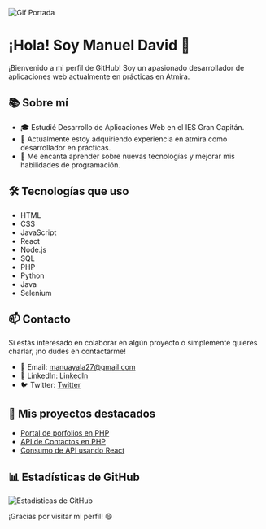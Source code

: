 ![Gif Portada](https://media.giphy.com/media/v1.Y2lkPTc5MGI3NjExNXNhZmpvNG52bG5rczIweTE2bHA4ZWw3dHlqYmRzb2xuMjgyZTY3eSZlcD12MV9pbnRlcm5hbF9naWZfYnlfaWQmY3Q9dHM/qEqiI3Oq7vBkoE236M/giphy.gif)

# ¡Hola! Soy Manuel David 👋

¡Bienvenido a mi perfil de GitHub! Soy un apasionado desarrollador de aplicaciones web actualmente en prácticas en Atmira.

## 📚 Sobre mí

- 🎓 Estudié Desarrollo de Aplicaciones Web en el IES Gran Capitán.
- 💼 Actualmente estoy adquiriendo experiencia en atmira como desarrollador en prácticas.
- 🌱 Me encanta aprender sobre nuevas tecnologías y mejorar mis habilidades de programación.

## 🛠️ Tecnologías que uso

- HTML
- CSS
- JavaScript
- React
- Node.js
- SQL
- PHP
- Python
- Java
- Selenium


## 📫 Contacto

Si estás interesado en colaborar en algún proyecto o simplemente quieres charlar, ¡no dudes en contactarme!

- 📧 Email: manuayala27@gmail.com
- 💼 LinkedIn: [LinkedIn](https://www.linkedin.com/in/manuel-david-ayala-reina-4456882a2/)
- 🐦 Twitter: [Twitter](https://twitter.com/manuayalaa11)

## 🚀 Mis proyectos destacados

- [Portal de porfolios en PHP](https://github.com/manuayalaa/ProyectoPorfolios)
- [API de Contactos en PHP](https://github.com/manuayalaa/ApiContactos)
- [Consumo de API usando React](https://github.com/manuayalaa/FrontendContactosReact)

## 📊 Estadísticas de GitHub

![Estadísticas de GitHub](https://github-readme-stats.vercel.app/api?username=manuayalaa&show_icons=true&theme=radical)

¡Gracias por visitar mi perfil! 😄
